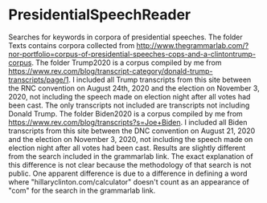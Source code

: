 # PresidentialSpeechReader
Searches for keywords in corpora of presidential speeches.
The folder Texts contains corpora collected from http://www.thegrammarlab.com/?nor-portfolio=corpus-of-presidential-speeches-cops-and-a-clintontrump-corpus.
The folder Trump2020 is a corpus compiled by me from https://www.rev.com/blog/transcript-category/donald-trump-transcripts/page/1.
I included all Trump transcripts from this site between the RNC convention on August 24th, 2020 and the election on November 3, 2020, not including the speech made on election
night after all votes had been cast. The only transcripts not included are transcripts not including Donald Trump.
The folder Biden2020 is a corpus compiled by me from https://www.rev.com/blog/transcripts?s=Joe+Biden. I included all Biden transcripts from this site between the DNC convention on August
21, 2020 and the election on November 3, 2020, not including the speech made on election night after all votes had been cast. Results are slightly different from the search included in the grammarlab link.
The exact explanation of this difference is not clear because the methodology of that search is not public. One apparent difference is due to a difference in defining a word where "hillaryclinton.com/calculator"
doesn't count as an appearance of "com" for the search in the grammarlab link.